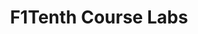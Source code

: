 ---
title: F1Tenth Course Labs
menu:
  sidebar:
    name: F1Tenth Course Labs
    identifier: projects-f1tenth-labs
    parent: projects
    weight: 200
---